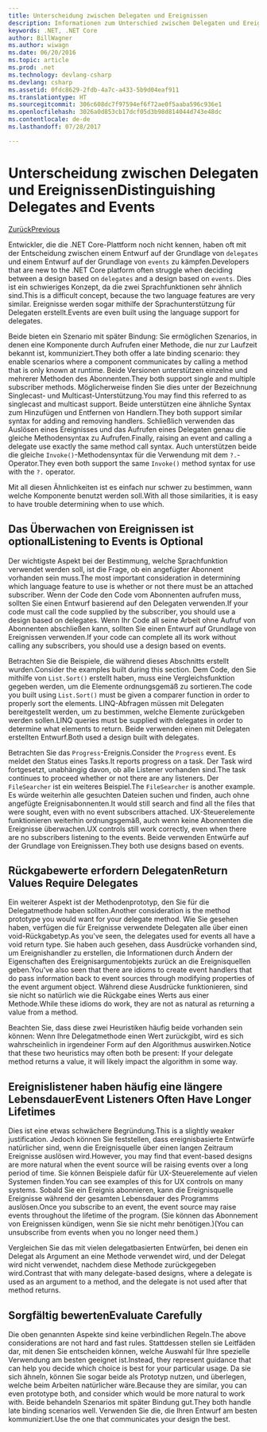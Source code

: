 ```yaml
---
title: Unterscheidung zwischen Delegaten und Ereignissen
description: Informationen zum Unterschied zwischen Delegaten und Ereignissen und wann diese Features jeweils in .NET Core verwendet werden.
keywords: .NET, .NET Core
author: BillWagner
ms.author: wiwagn
ms.date: 06/20/2016
ms.topic: article
ms.prod: .net
ms.technology: devlang-csharp
ms.devlang: csharp
ms.assetid: 0fdc8629-2fdb-4a7c-a433-5b9d04eaf911
ms.translationtype: HT
ms.sourcegitcommit: 306c608dc7f97594ef6f72ae0f5aaba596c936e1
ms.openlocfilehash: 3026a0d853cb17dcf05d3b98d814044d743e48dc
ms.contentlocale: de-de
ms.lasthandoff: 07/28/2017

---
```


# <a name="distinguishing-delegates-and-events"></a><span data-ttu-id="7383c-104">Unterscheidung zwischen Delegaten und Ereignissen</span><span class="sxs-lookup"><span data-stu-id="7383c-104">Distinguishing Delegates and Events</span></span>

[<span data-ttu-id="7383c-105">Zurück</span><span class="sxs-lookup"><span data-stu-id="7383c-105">Previous</span></span>](modern-events.md)

<span data-ttu-id="7383c-106">Entwickler, die die .NET Core-Plattform noch nicht kennen, haben oft mit der Entscheidung zwischen einem Entwurf auf der Grundlage von `delegates` und einem Entwurf auf der Grundlage von `events` zu kämpfen.</span><span class="sxs-lookup"><span data-stu-id="7383c-106">Developers that are new to the .NET Core platform often struggle when deciding between a design based on `delegates` and a design based on `events`.</span></span> <span data-ttu-id="7383c-107">Dies ist ein schwieriges Konzept, da die zwei Sprachfunktionen sehr ähnlich sind.</span><span class="sxs-lookup"><span data-stu-id="7383c-107">This is a difficult concept, because the two language features are very similar.</span></span> <span data-ttu-id="7383c-108">Ereignisse werden sogar mithilfe der Sprachunterstützung für Delegaten erstellt.</span><span class="sxs-lookup"><span data-stu-id="7383c-108">Events are even built using the language support for delegates.</span></span> 

<span data-ttu-id="7383c-109">Beide bieten ein Szenario mit später Bindung: Sie ermöglichen Szenarios, in denen eine Komponente durch Aufrufen einer Methode, die nur zur Laufzeit bekannt ist, kommuniziert.</span><span class="sxs-lookup"><span data-stu-id="7383c-109">They both offer a late binding scenario: they enable scenarios where a component communicates by calling a method that is only known at runtime.</span></span> <span data-ttu-id="7383c-110">Beide Versionen unterstützen einzelne und mehrerer Methoden des Abonnenten.</span><span class="sxs-lookup"><span data-stu-id="7383c-110">They both support single and multiple subscriber methods.</span></span> <span data-ttu-id="7383c-111">Möglicherweise finden Sie dies unter der Bezeichnung Singlecast- und Multicast-Unterstützung.</span><span class="sxs-lookup"><span data-stu-id="7383c-111">You may find this referred to as singlecast and multicast support.</span></span> <span data-ttu-id="7383c-112">Beide unterstützen eine ähnliche Syntax zum Hinzufügen und Entfernen von Handlern.</span><span class="sxs-lookup"><span data-stu-id="7383c-112">They both support similar syntax for adding and removing handlers.</span></span> <span data-ttu-id="7383c-113">Schließlich verwenden das Auslösen eines Ereignisses und das Aufrufen eines Delegaten genau die gleiche Methodensyntax zu Aufrufen.</span><span class="sxs-lookup"><span data-stu-id="7383c-113">Finally, raising an event and calling a delegate use exactly the same method call syntax.</span></span> <span data-ttu-id="7383c-114">Auch unterstützen beide die gleiche `Invoke()`-Methodensyntax für die Verwendung mit dem `?.`-Operator.</span><span class="sxs-lookup"><span data-stu-id="7383c-114">They even both support the same `Invoke()` method syntax for use with the `?.` operator.</span></span>

<span data-ttu-id="7383c-115">Mit all diesen Ähnlichkeiten ist es einfach nur schwer zu bestimmen, wann welche Komponente benutzt werden soll.</span><span class="sxs-lookup"><span data-stu-id="7383c-115">With all those similarities, it is easy to have trouble determining when to use which.</span></span>

## <a name="listening-to-events-is-optional"></a><span data-ttu-id="7383c-116">Das Überwachen von Ereignissen ist optional</span><span class="sxs-lookup"><span data-stu-id="7383c-116">Listening to Events is Optional</span></span>

<span data-ttu-id="7383c-117">Der wichtigste Aspekt bei der Bestimmung, welche Sprachfunktion verwendet werden soll, ist die Frage, ob ein angefügter Abonnent vorhanden sein muss.</span><span class="sxs-lookup"><span data-stu-id="7383c-117">The most important consideration in determining which language feature to use is whether or not there must be an attached subscriber.</span></span> <span data-ttu-id="7383c-118">Wenn der Code den Code vom Abonnenten aufrufen muss, sollten Sie einen Entwurf basierend auf den Delegaten verwenden.</span><span class="sxs-lookup"><span data-stu-id="7383c-118">If your code must call the code supplied by the subscriber, you should use a design based on delegates.</span></span> <span data-ttu-id="7383c-119">Wenn Ihr Code all seine Arbeit ohne Aufruf von Abonnenten abschließen kann, sollten Sie einen Entwurf auf Grundlage von Ereignissen verwenden.</span><span class="sxs-lookup"><span data-stu-id="7383c-119">If your code can complete all its work without calling any subscribers, you should use a design based on events.</span></span> 

<span data-ttu-id="7383c-120">Betrachten Sie die Beispiele, die während dieses Abschnitts erstellt wurden.</span><span class="sxs-lookup"><span data-stu-id="7383c-120">Consider the examples built during this section.</span></span> <span data-ttu-id="7383c-121">Dem Code, den Sie mithilfe von `List.Sort()` erstellt haben, muss eine Vergleichsfunktion gegeben werden, um die Elemente ordnungsgemäß zu sortieren.</span><span class="sxs-lookup"><span data-stu-id="7383c-121">The code you built using `List.Sort()` must be given a comparer function in order to properly sort the elements.</span></span> <span data-ttu-id="7383c-122">LINQ-Abfragen müssen mit Delegaten bereitgestellt werden, um zu bestimmen, welche Elemente zurückgeben werden sollen.</span><span class="sxs-lookup"><span data-stu-id="7383c-122">LINQ queries must be supplied with delegates in order to determine what elements to return.</span></span> <span data-ttu-id="7383c-123">Beide verwenden einen mit Delegaten erstellten Entwurf.</span><span class="sxs-lookup"><span data-stu-id="7383c-123">Both used a design built with delegates.</span></span>

<span data-ttu-id="7383c-124">Betrachten Sie das `Progress`-Ereignis.</span><span class="sxs-lookup"><span data-stu-id="7383c-124">Consider the `Progress` event.</span></span> <span data-ttu-id="7383c-125">Es meldet den Status eines Tasks.</span><span class="sxs-lookup"><span data-stu-id="7383c-125">It reports progress on a task.</span></span>
<span data-ttu-id="7383c-126">Der Task wird fortgesetzt, unabhängig davon, ob alle Listener vorhanden sind.</span><span class="sxs-lookup"><span data-stu-id="7383c-126">The task continues to proceed whether or not there are any listeners.</span></span>
<span data-ttu-id="7383c-127">Der `FileSearcher` ist ein weiteres Beispiel.</span><span class="sxs-lookup"><span data-stu-id="7383c-127">The `FileSearcher` is another example.</span></span> <span data-ttu-id="7383c-128">Es würde weiterhin alle gesuchten Dateien suchen und finden, auch ohne angefügte Ereignisabonnenten.</span><span class="sxs-lookup"><span data-stu-id="7383c-128">It would still search and find all the files that were sought, even with no event subscribers attached.</span></span>
<span data-ttu-id="7383c-129">UX-Steuerelemente funktionieren weiterhin ordnungsgemäß, auch wenn keine Abonnenten die Ereignisse überwachen.</span><span class="sxs-lookup"><span data-stu-id="7383c-129">UX controls still work correctly, even when there are no subscribers listening to the events.</span></span> <span data-ttu-id="7383c-130">Beide verwenden Entwürfe auf der Grundlage von Ereignissen.</span><span class="sxs-lookup"><span data-stu-id="7383c-130">They both use designs based on events.</span></span>

## <a name="return-values-require-delegates"></a><span data-ttu-id="7383c-131">Rückgabewerte erfordern Delegaten</span><span class="sxs-lookup"><span data-stu-id="7383c-131">Return Values Require Delegates</span></span>

<span data-ttu-id="7383c-132">Ein weiterer Aspekt ist der Methodenprototyp, den Sie für die Delegatmethode haben sollten.</span><span class="sxs-lookup"><span data-stu-id="7383c-132">Another consideration is the method prototype you would want for your delegate method.</span></span> <span data-ttu-id="7383c-133">Wie Sie gesehen haben, verfügen die für Ereignisse verwendete Delegaten alle über einen void-Rückgabetyp.</span><span class="sxs-lookup"><span data-stu-id="7383c-133">As you've seen, the delegates used for events all have a void return type.</span></span> <span data-ttu-id="7383c-134">Sie haben auch gesehen, dass Ausdrücke vorhanden sind, um Ereignishandler zu erstellen, die Informationen durch Ändern der Eigenschaften des Ereignisargumentobjekts zurück an die Ereignisquellen geben.</span><span class="sxs-lookup"><span data-stu-id="7383c-134">You've also seen that there are idioms to create event handlers that do pass information back to event sources through modifying properties of the event argument object.</span></span> <span data-ttu-id="7383c-135">Während diese Ausdrücke funktionieren, sind sie nicht so natürlich wie die Rückgabe eines Werts aus einer Methode.</span><span class="sxs-lookup"><span data-stu-id="7383c-135">While these idioms do work, they are not as natural as returning a value from a method.</span></span>

<span data-ttu-id="7383c-136">Beachten Sie, dass diese zwei Heuristiken häufig beide vorhanden sein können: Wenn Ihre Delegatmethode einen Wert zurückgibt, wird es sich wahrscheinlich in irgendeiner Form auf den Algorithmus auswirken.</span><span class="sxs-lookup"><span data-stu-id="7383c-136">Notice that these two heuristics may often both be present: If your delegate method returns a value, it will likely impact the algorithm in some way.</span></span>

## <a name="event-listeners-often-have-longer-lifetimes"></a><span data-ttu-id="7383c-137">Ereignislistener haben häufig eine längere Lebensdauer</span><span class="sxs-lookup"><span data-stu-id="7383c-137">Event Listeners Often Have Longer Lifetimes</span></span> 

<span data-ttu-id="7383c-138">Dies ist eine etwas schwächere Begründung.</span><span class="sxs-lookup"><span data-stu-id="7383c-138">This is a slightly weaker justification.</span></span> <span data-ttu-id="7383c-139">Jedoch können Sie feststellen, dass ereignisbasierte Entwürfe natürlicher sind, wenn die Ereignisquelle über einen langen Zeitraum Ereignisse auslösen wird.</span><span class="sxs-lookup"><span data-stu-id="7383c-139">However, you may find that event-based designs are more natural when the event source will be raising events over a long period of time.</span></span> <span data-ttu-id="7383c-140">Sie können Beispiele dafür für UX-Steuerelemente auf vielen Systemen finden.</span><span class="sxs-lookup"><span data-stu-id="7383c-140">You can see examples of this for UX controls on many systems.</span></span> <span data-ttu-id="7383c-141">Sobald Sie ein Ereignis abonnieren, kann die Ereignisquelle Ereignisse während der gesamten Lebensdauer des Programms auslösen.</span><span class="sxs-lookup"><span data-stu-id="7383c-141">Once you subscribe to an event, the event source may raise events throughout the lifetime of the program.</span></span>
<span data-ttu-id="7383c-142">(Sie können das Abonnement von Ereignissen kündigen, wenn Sie sie nicht mehr benötigen.)</span><span class="sxs-lookup"><span data-stu-id="7383c-142">(You can unsubscribe from events when you no longer need them.)</span></span>

<span data-ttu-id="7383c-143">Vergleichen Sie das mit vielen delegatbasierten Entwürfen, bei denen ein Delegat als Argument an eine Methode verwendet wird, und der Delegat wird nicht verwendet, nachdem diese Methode zurückgegeben wird.</span><span class="sxs-lookup"><span data-stu-id="7383c-143">Contrast that with many delegate-based designs, where a delegate is used as an argument to a method, and the delegate is not used after that method returns.</span></span>

## <a name="evaluate-carefully"></a><span data-ttu-id="7383c-144">Sorgfältig bewerten</span><span class="sxs-lookup"><span data-stu-id="7383c-144">Evaluate Carefully</span></span>

<span data-ttu-id="7383c-145">Die oben genannten Aspekte sind keine verbindlichen Regeln.</span><span class="sxs-lookup"><span data-stu-id="7383c-145">The above considerations are not hard and fast rules.</span></span> <span data-ttu-id="7383c-146">Stattdessen stellen sie Leitfäden dar, mit denen Sie entscheiden können, welche Auswahl für Ihre spezielle Verwendung am besten geeignet ist.</span><span class="sxs-lookup"><span data-stu-id="7383c-146">Instead, they represent guidance that can help you decide which choice is best for your particular usage.</span></span> <span data-ttu-id="7383c-147">Da sie sich ähneln, können Sie sogar beide als Prototyp nutzen, und überlegen, welche beim Arbeiten natürlicher wäre.</span><span class="sxs-lookup"><span data-stu-id="7383c-147">Because they are similar, you can even prototype both, and consider which would be more natural to work with.</span></span> <span data-ttu-id="7383c-148">Beide behandeln Szenarios mit später Bindung gut.</span><span class="sxs-lookup"><span data-stu-id="7383c-148">They both handle late binding scenarios well.</span></span> <span data-ttu-id="7383c-149">Verwenden Sie die, die Ihren Entwurf am besten kommuniziert.</span><span class="sxs-lookup"><span data-stu-id="7383c-149">Use the one that communicates your design the best.</span></span>

